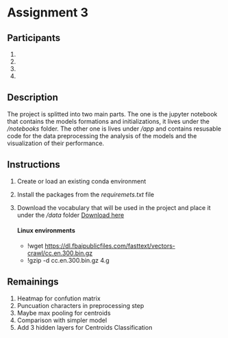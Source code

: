 # Assignment 3

## Participants
1.
2.
3.
4.


## Description

The project is splitted into two main parts. The one is the jupyter notebook that contains
the models formations and initializations, it lives under the */notebooks* folder. The other
one is lives under */app* and contains resusable code for the data preprocessing the analysis
of the models and the visualization of their performance.

## Instructions

   1. Create or load an existing conda environment
   2. Install the packages from the *requiremets.txt* file
   3. Download the vocabulary that will be used in the project and place it under the */data* folder [Download here](https://dl.fbaipublicfiles.com/fasttext/vectors-crawl/cc.en.300.bin.gz)
        
        #### Linux environments
        * !wget https://dl.fbaipublicfiles.com/fasttext/vectors-crawl/cc.en.300.bin.gz
        * !gzip -d cc.en.300.bin.gz
   4.g
   
   
 ## Remainings
 
 1. Heatmap for confution matrix
 2. Puncuation characters in preprocessing step
 3. Maybe max pooling for centroids
 4. Comparison with simpler model
 5. Add 3 hidden layers for Centroids Classification
 